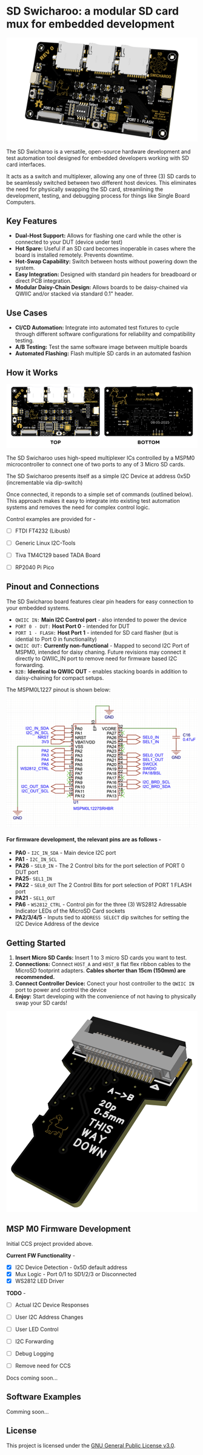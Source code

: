 # SD Swicharoo: a modular SD card mux for embedded development

<p align="center">
  <img src="Images/Main_Angle.png" alt="SD Swicharoo Cover Image">
</p>

The SD Swicharoo is a versatile, open-source hardware development and test automation tool designed for embedded developers working with SD card interfaces. 

It acts as a switch and multiplexer, allowing any one of three (3) SD cards to be seamlessly switched between two different host devices. This eliminates the need for physically swapping the SD card, streamlining the development, testing, and debugging process for things like Single Board Computers.

## Key Features

- **Dual-Host Support:** Allows for flashing one card while the other is connected to your DUT (device under test)
- **Hot Spare:** Useful if an SD card becomes inoperable in cases where the board is installed remotely. Prevents downtime.
- **Hot-Swap Capability:** Switch between hosts without powering down the system.
- **Easy Integration:** Designed with standard pin headers for breadboard or direct PCB integration.
- **Modular Daisy-Chain Design:** Allows boards to be daisy-chained via QWIIC and/or stacked via standard 0.1" header.
  
## Use Cases

- **CI/CD Automation:** Integrate into automated test fixtures to cycle through different software configurations for reliability and compatibility testing.
- **A/B Testing:** Test the same software image between multiple boards
-  **Automated Flashing:** Flash multiple SD cards in an automated fashion

## How it Works

<p align="center">
  <img src="Images/Main.png" alt="Main view of the SD Swicharoo board">
</p>

The SD Swicharoo uses high-speed multiplexer ICs controlled by a MSPM0 microcontroller to connect one of two ports to any of 3 Micro SD cards. 

The SD Swicharoo presents itself as a simple I2C Device at address 0x5D (incrementable via dip-switch)

Once connected, it reponds to a simple set of commands (outlined below). This approach makes it easy to integrate into existing test automation systems and removes the need for complex control logic. 

Control examples are provided for -
- [ ] FTDI FT4232 (Libusb)
- [ ] Generic Linux I2C-Tools
- [ ] Tiva TM4C129 based TADA Board
- [ ] RP2040 Pi Pico



## Pinout and Connections

The SD Swicharoo board features clear pin headers for easy connection to your embedded systems.


- `QWIIC IN:` **Main I2C Control port** - also intended to power the device
- `PORT 0 - DUT:` **Host Port 0** - intended for DUT
- `PORT 1 - FLASH:` **Host Port 1** - intended for SD card flasher (but is idential to Port 0 in functionality)
- `QWIIC OUT:` **Currently non-functional** - Mapped to second I2C Port of MSPM0, intended for daisy chaning. Future revisions may connect it directly to QWIIC_IN port to remove need for firmware based I2C forwarding. 
- `B2B:` **Identical to QWIIC OUT** - enables stacking boards in addition to daisy-chaining for compact setups. 

The MSPM0L1227 pinout is shown below:

<p align="center">
  <img src="Images/MSPM0.png" alt="Example connection diagram with an MSPM0 microcontroller">
</p>

#### For firmware development, the relevant pins are as follows -
* **PA0**  - `I2C_IN_SDA` - Main device I2C port
* **PA1**  - `I2C_IN_SCL`
* **PA26** - `SEL0_IN` - The 2 Control bits for the port selection of PORT 0 DUT port
* **PA25**- `SEL1_IN`
* **PA22** - `SEL0_OUT` The 2 Control Bits for port selection of PORT 1 FLASH port
* **PA21** - `SEL1_OUT` 
* **PA6**  - `WS2812_CTRL` - Control pin for the three (3) WS2812 Adressable Indicator LEDs of the MicroSD Card sockets
* **PA2/3/4/5** - Inputs tied to `ADDRESS SELECT` dip switches for setting the I2C Device Address of the device

## Getting Started

1.  **Insert Micro SD Cards:** Insert 1 to 3 micro SD cards you want to test.
2.  **Connections:** Connect `HOST_A` and `HOST_B` flat flex ribbon cables to the MicroSD footprint adapters. **Cables shorter than 15cm (150mm) are recommended.** 
3.  **Connect Controller Device:** Conect your host controller to the ``QWIIC IN`` port to power and control the device
4.  **Enjoy:** Start developing with the convenience of not having to physically swap your SD cards!
   
<p align="center">
  <img src="Images/SD_Angle.png" alt="Angle view of the SD Swicharoo with pin descriptions">
</p>

## MSP M0 Firmware Development

Initial CCS project provided above.

**Current FW Functionality** -
- [x] I2C Device Detection - 0x5D default address
- [x] Mux Logic - Port 0/1 to SD1/2/3 or Disconnected 
- [x] WS2812 LED Driver

**TODO** - 
- [ ] Actual I2C Device Responses
- [ ] User I2C Address Changes
- [ ] User LED Control
- [ ] I2C Forwarding
- [ ] Debug Logging
- [ ] Remove need for CCS


Docs coming soon...

## Software Examples

Comming soon...

## License

This project is licensed under the [GNU General Public License v3.0](https://www.gnu.org/licenses/gpl-3.0.en.html).
